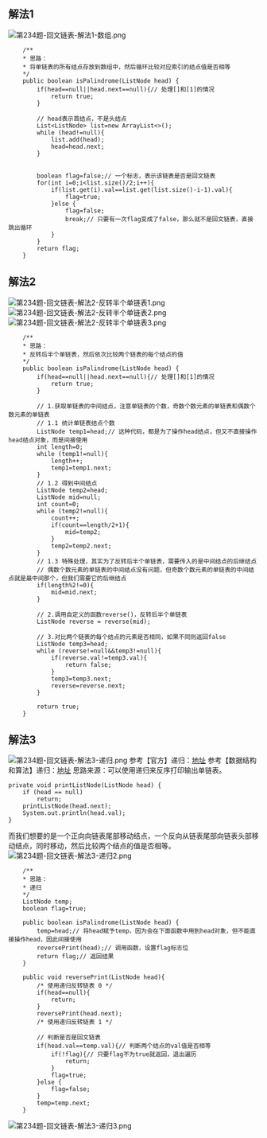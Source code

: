 ## 解法1
![第234题-回文链表-解法1-数组.png](https://pic.leetcode-cn.com/1609772983-sGeoeo-%E7%AC%AC234%E9%A2%98-%E5%9B%9E%E6%96%87%E9%93%BE%E8%A1%A8-%E8%A7%A3%E6%B3%951-%E6%95%B0%E7%BB%84.png)
```
    /**
    * 思路：
    * 将单链表的所有结点存放到数组中，然后循环比较对应索引的结点值是否相等
    */
    public boolean isPalindrome(ListNode head) {
        if(head==null||head.next==null){// 处理[]和[1]的情况
            return true;
        }

        // head表示首结点，不是头结点
        List<ListNode> list=new ArrayList<>();
        while (head!=null){
            list.add(head);
            head=head.next;
        }


        boolean flag=false;// 一个标志，表示该链表是否是回文链表
        for(int i=0;i<list.size()/2;i++){
            if(list.get(i).val==list.get(list.size()-i-1).val){
                flag=true;
            }else {
                flag=false;
                break;// 只要有一次flag变成了false，那么就不是回文链表，直接跳出循环
            }
        }
        return flag;
    }
```


## 解法2
![第234题-回文链表-解法2-反转半个单链表1.png](https://pic.leetcode-cn.com/1609773027-LLuTND-%E7%AC%AC234%E9%A2%98-%E5%9B%9E%E6%96%87%E9%93%BE%E8%A1%A8-%E8%A7%A3%E6%B3%952-%E5%8F%8D%E8%BD%AC%E5%8D%8A%E4%B8%AA%E5%8D%95%E9%93%BE%E8%A1%A81.png)
![第234题-回文链表-解法2-反转半个单链表2.png](https://pic.leetcode-cn.com/1609773031-XzbKpU-%E7%AC%AC234%E9%A2%98-%E5%9B%9E%E6%96%87%E9%93%BE%E8%A1%A8-%E8%A7%A3%E6%B3%952-%E5%8F%8D%E8%BD%AC%E5%8D%8A%E4%B8%AA%E5%8D%95%E9%93%BE%E8%A1%A82.png)
![第234题-回文链表-解法2-反转半个单链表3.png](https://pic.leetcode-cn.com/1609773036-hGzCTf-%E7%AC%AC234%E9%A2%98-%E5%9B%9E%E6%96%87%E9%93%BE%E8%A1%A8-%E8%A7%A3%E6%B3%952-%E5%8F%8D%E8%BD%AC%E5%8D%8A%E4%B8%AA%E5%8D%95%E9%93%BE%E8%A1%A83.png)
```
    /**
    * 思路：
    * 反转后半个单链表，然后依次比较两个链表的每个结点的值
    */
    public boolean isPalindrome(ListNode head) {
        if(head==null||head.next==null){// 处理[]和[1]的情况
            return true;
        }

        // 1.获取单链表的中间结点，注意单链表的个数，奇数个数元素的单链表和偶数个数元素的单链表
        // 1.1 统计单链表结点个数
        ListNode temp1=head;// 这种代码，都是为了操作head结点，但又不直接操作head结点对象，而是间接使用
        int length=0;
        while (temp1!=null){
            length++;
            temp1=temp1.next;
        }
        // 1.2 得到中间结点
        ListNode temp2=head;
        ListNode mid=null;
        int count=0;
        while (temp2!=null){
            count++;
            if(count==length/2+1){
                mid=temp2;
            }
            temp2=temp2.next;
        }
        // 1.3 特殊处理，其实为了反转后半个单链表，需要传入的是中间结点的后继结点
        // 偶数个数元素的单链表的中间结点没有问题，但奇数个数元素的单链表的中间结点就是最中间那个，但我们需要它的后继结点
        if(length%2!=0){
            mid=mid.next;
        }

        // 2.调用自定义的函数reverse()，反转后半个单链表
        ListNode reverse = reverse(mid);

        // 3.对比两个链表的每个结点的元素是否相同，如果不同则返回false
        ListNode temp3=head;
        while (reverse!=null&&temp3!=null){
            if(reverse.val!=temp3.val){
                return false;
            }
            temp3=temp3.next;
            reverse=reverse.next;
        }

        return true;
    }
```


## 解法3
![第234题-回文链表-解法3-递归.png](https://pic.leetcode-cn.com/1609773097-wPMvyU-%E7%AC%AC234%E9%A2%98-%E5%9B%9E%E6%96%87%E9%93%BE%E8%A1%A8-%E8%A7%A3%E6%B3%953-%E9%80%92%E5%BD%92.png)
参考【官方】递归：[地址](https://leetcode-cn.com/problems/palindrome-linked-list/solution/hui-wen-lian-biao-by-leetcode-solution/)
参考【数据结构和算法】递归：[地址](https://leetcode-cn.com/problems/palindrome-linked-list/solution/di-gui-zhan-deng-3chong-jie-jue-fang-shi-zui-hao-d/)
思路来源：可以使用递归来反序打印输出单链表。
```
private void printListNode(ListNode head) {
    if (head == null)
        return;
    printListNode(head.next);
    System.out.println(head.val);
}
```
而我们想要的是一个正向向链表尾部移动结点，一个反向从链表尾部向链表头部移动结点，同时移动，然后比较两个结点的值是否相等。
![第234题-回文链表-解法3-递归2.png](https://pic.leetcode-cn.com/1609773565-fzplfr-%E7%AC%AC234%E9%A2%98-%E5%9B%9E%E6%96%87%E9%93%BE%E8%A1%A8-%E8%A7%A3%E6%B3%953-%E9%80%92%E5%BD%922.png)
```
    /**
    * 思路：
    * 递归
    */
    ListNode temp;
    boolean flag=true;

    public boolean isPalindrome(ListNode head) {
        temp=head;// 将head赋予temp，因为会在下面函数中用到head对象，但不能直接操作head，因此间接使用
        reversePrint(head);// 调用函数，设置flag标志位
        return flag;// 返回结果
    }

    public void reversePrint(ListNode head){
        /* 使用递归反转链表 0 */
        if(head==null){
            return;
        }
        reversePrint(head.next);
        /* 使用递归反转链表 1 */

        // 判断是否是回文链表
        if(head.val==temp.val){// 判断两个结点的val值是否相等
            if(!flag){// 只要flag不为true就返回，退出遍历
                return;
            }
            flag=true;
        }else {
            flag=false;
        }
        temp=temp.next;
    }
```
![第234题-回文链表-解法3-递归3.png](https://pic.leetcode-cn.com/1609774101-niOwOR-%E7%AC%AC234%E9%A2%98-%E5%9B%9E%E6%96%87%E9%93%BE%E8%A1%A8-%E8%A7%A3%E6%B3%953-%E9%80%92%E5%BD%923.png)


